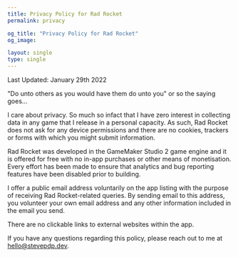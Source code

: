 ```yaml
---
title: Privacy Policy for Rad Rocket
permalink: privacy

og_title: "Privacy Policy for Rad Rocket"
og_image: 

layout: single
type: single
---
```


Last Updated: January 29th 2022

"Do unto others as you would have them do unto you" or so the saying goes...

I care about privacy. So much so infact that I have zero interest in collecting data in any game that I release in a personal capacity. As such, Rad Rocket does not ask for any device permissions and there are no cookies, trackers or forms with which you might submit information.

Rad Rocket was developed in the GameMaker Studio 2 game engine and it is offered for free with no in-app purchases or other means of monetisation. Every effort has been made to ensure that analytics and bug reporting features have been disabled prior to building.

I offer a public email address voluntarily on the app listing with the purpose of receiving Rad Rocket-related queries. By sending email to this address, you volunteer your own email address and any other information included in the email you send.

There are no clickable links to external websites within the app.

If you have any questions regarding this policy, please reach out to me at hello@stevepdp.dev.